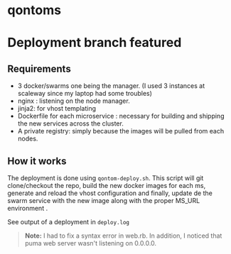 # qontoms
Deployment branch featured
===================

Requirements
----------
 - 3 docker/swarms one being the manager. (I used 3 instances at scaleway since my laptop had some troubles)
 - nginx : listening on the node manager.
 - jinja2: for vhost templating
 - Dockerfile for each microservice : necessary for building and shipping the new services across the cluster.
 - A private registry: simply because the images will be pulled from each nodes.


How it works
-------------------
The deployment is done using `qontom-deploy.sh`. This script will git clone/checkout the repo, build the new docker images for each ms, generate and reload the vhost configuration and finally, update de the swarm service with the new image along with the proper MS_URL environment .

See output of a deployment in `deploy.log`


> **Note:**
I had to fix a syntax error in web.rb. In addition, I noticed that puma web server wasn't listening on 0.0.0.0.

